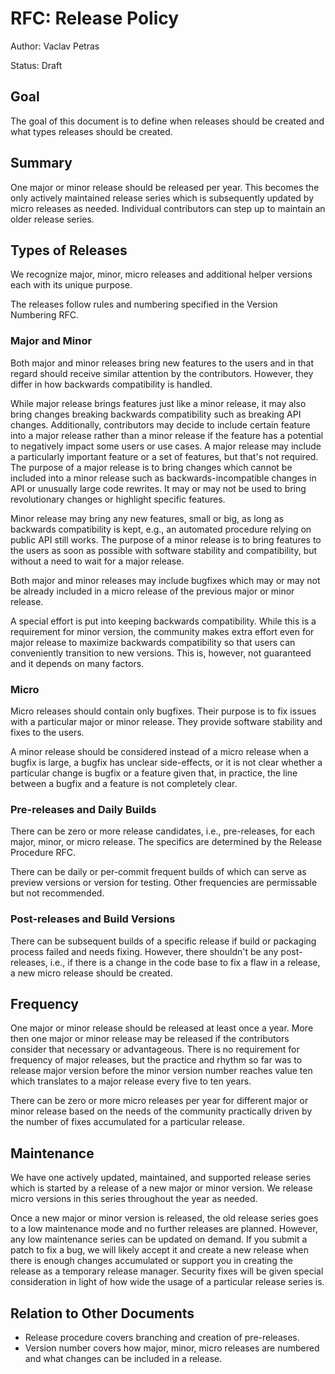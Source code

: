 # RFC: Release Policy

Author: Vaclav Petras

Status: Draft

## Goal

The goal of this document is to define when releases should be created
and what types releases should be created.

## Summary

One major or minor release should be released per year.
This becomes the only actively maintained release series
which is subsequently updated by micro releases as needed.
Individual contributors can step up to maintain an older release series.

## Types of Releases

We recognize major, minor, micro releases and additional helper versions
each with its unique purpose.

The releases follow rules and numbering specified in the Version Numbering RFC.

### Major and Minor

Both major and minor releases bring new features to the users
and in that regard should receive similar attention by the contributors.
However, they differ in how backwards compatibility is handled.

While major release brings features just like a minor release,
it may also bring changes breaking backwards compatibility
such as breaking API changes. Additionally, contributors may decide
to include certain feature into a major release rather than a minor release
if the feature has a potential to negatively impact some users or use cases.
A major release may include a particularly important feature or a set of
features, but that's not required. The purpose of a major release is to bring
changes which cannot be included into a minor release such as
backwards-incompatible changes in API or unusually large code rewrites.
It may or may not be used to bring revolutionary changes or highlight specific
features.

Minor release may bring any new features, small or big, as long as backwards
compatibility is kept, e.g., an automated procedure relying on public API
still works. The purpose of a minor release is to bring features to the users
as soon as possible with software stability and compatibility, but without
a need to wait for a major release.

Both major and minor releases may include bugfixes which may or may not be
already included in a micro release of the previous major or minor release.

A special effort is put into keeping backwards compatibility.
While this is a requirement for minor version, the community makes extra effort
even for major release to maximize backwards compatibility so that users can
conveniently transition to new versions. This is, however, not guaranteed and
it depends on many factors.

### Micro

Micro releases should contain only bugfixes.
Their purpose is to fix issues with a particular major or minor release.
They provide software stability and fixes to the users.

A minor release should be considered instead of a micro release when
a bugfix is large, a bugfix has unclear side-effects, or it is not clear
whether a particular change is bugfix or a feature given that, in practice,
the line between a bugfix and a feature is not completely clear.

### Pre-releases and Daily Builds

There can be zero or more release candidates, i.e., pre-releases,
for each major, minor, or micro release. The specifics are determined
by the Release Procedure RFC.

There can be daily or per-commit frequent builds of
which can serve as preview versions or version for testing.
Other frequencies are permissable but not recommended.

### Post-releases and Build Versions

There can be subsequent builds of a specific release
if build or packaging process failed and needs fixing.
However, there shouldn't be any post-releases, i.e.,
if there is a change in the code base to fix a flaw in a release,
a new micro release should be created.

## Frequency

One major or minor release should be released at least once a year.
More then one major or minor release may be released
if the contributors consider that necessary or advantageous.
There is no requirement for frequency of major releases, but
the practice and rhythm so far was to release major version
before the minor version number reaches value ten which translates
to a major release every five to ten years.

There can be zero or more micro releases per year for different major or minor
release based on the needs of the community practically driven by the number
of fixes accumulated for a particular release.

## Maintenance

We have one actively updated, maintained, and supported release series
which is started by a release of a new major or minor version.
We release micro versions in this series throughout the year as needed.

Once a new major or minor version is released, the old release series goes to
a low maintenance mode and no further releases are planned.
However, any low maintenance series can be updated on demand.
If you submit a patch to fix a bug, we will likely accept it and
create a new release when there is enough changes accumulated
or support you in creating the release as a temporary release manager.
Security fixes will be given special consideration in light of how wide
the usage of a particular release series is.

## Relation to Other Documents

* Release procedure covers branching and creation of pre-releases.
* Version number covers how major, minor, micro releases are numbered
  and what changes can be included in a release.
